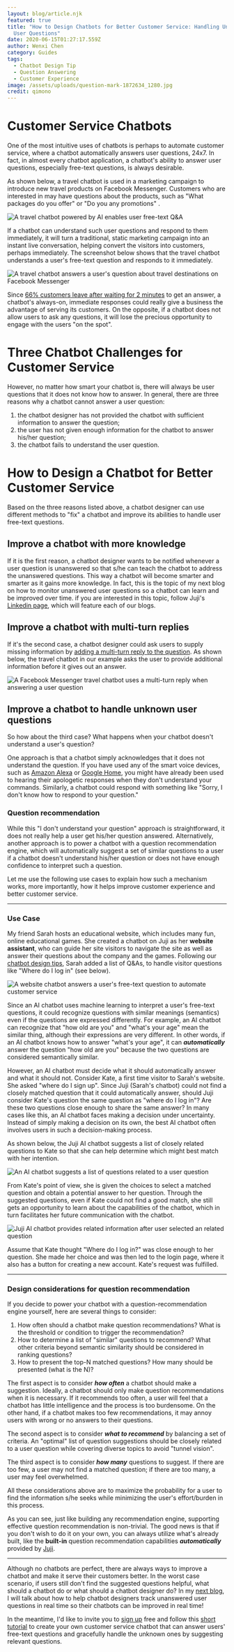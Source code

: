 ```yaml
---
layout: blog/article.njk
featured: true
title: "How to Design Chatbots for Better Customer Service: Handling Unknown
  User Questions"
date: 2020-06-15T01:27:17.559Z
author: Wenxi Chen
category: Guides
tags:
  - Chatbot Design Tip
  - Question Answering
  - Customer Experience
image: /assets/uploads/question-mark-1872634_1280.jpg
credit: qimono
---
```

# Customer Service Chatbots

One of the most intuitive uses of chatbots is perhaps to automate customer service, where a chatbot automatically answers user questions, 24x7. In fact, in almost every chatbot application, a chatbot's ability to answer user questions, especially free-text questions, is always desirable.

As shown below,  a travel chatbot is used in a marketing campaign to introduce new travel products on Facebook Messenger. Customers who are interested in may have questions about the products, such as "What packages do you offer" or "Do you any promotions" .

![A travel chatbot powered by AI enables user free-text Q&A](/assets/uploads/screen-shot-2020-06-13-at-10.56.15-pm.png "Conversational Marketing Chatbot for Travel with Q&A support")

If a chatbot can understand such user questions and respond to them immediately, it will turn a traditional, static marketing campaign into an instant live conversation, helping convert the visitors into customers, perhaps immediately. The screenshot below shows that the travel chatbot understands a user's free-text question and responds to it immediately.

![A travel chatbot answers a user's question about travel destinations on Facebook Messenger](/assets/uploads/screen-shot-2020-06-14-at-1.20.30-pm.png "A Facebook Messenger travel chatbot answers a user's question about travel packages.")

Since [66% customers leave after waiting for 2 minutes](https://info.ada.support/forrester-drive-personalization-with-a-conversational-chatbot-0) to get an answer, a chatbot's always-on, immediate responses could really give a business the advantage of serving its customers. On the opposite,  if a chatbot does not allow users to ask any questions, it will lose the precious opportunity to engage with the users "on the spot".

# Three Chatbot Challenges for Customer Service

However, no matter how smart your chatbot is, there will always be user questions that it does not know how to answer. In general, there are three reasons why a chatbot cannot answer a user question:

1. the chatbot designer has not provided the chatbot with sufficient information to answer the question;
2. the user has not given enough information for the chatbot to answer his/her question;
3. the chatbot fails to understand the user question.

# How to Design a Chatbot for Better Customer Service

Based on the three reasons listed above, a chatbot designer can use different methods to "fix" a chatbot and improve its abilities to handle user free-text questions.

## Improve a chatbot with more knowledge

If it is the first reason, a chatbot designer wants to be notified whenever a user question is unanswered so that s/he can teach the chatbot to address the unanswered questions. This way a chatbot will become smarter and smarter as it gains more knowledge. In fact, this is the topic of my next blog on how to monitor unanswered user questions so a chatbot can learn and be improved over time.  if you are interested in this topic, follow Juji's [Linkedin page](https://www.linkedin.com/company/juji), which will feature each of our blogs.

## Improve a chatbot with multi-turn replies

If it's the second case,  a chatbot designer could ask users to supply missing information by [adding a multi-turn reply to the question](https://juji.io/blog/how-to-make-your-chatbot-to-answer-non-trivial-questions/). As shown below, the travel chatbot in our example asks the user to provide additional information before it gives out an answer.

![A Facebook Messenger travel chatbot uses a multi-turn reply when answering a user question](/assets/uploads/screen-shot-2020-06-14-at-1.21.28-pm.png "A Facebook Messenger travel chatbot answers a user's question about travel promotions. In this multi-turn Q&A, the chatbot asks the user a question before it replies.")

## Improve a chatbot to handle unknown user questions

So how about the third case? What happens when your chatbot doesn't understand a user's question?

One approach is that a chatbot simply acknowledges that it does not understand the question. If you have used any of the smart voice devices, such as [Amazon Alexa](https://en.wikipedia.org/wiki/Amazon_Alexa) or [Google Home](https://en.wikipedia.org/wiki/Google_Nest_(smart_speakers)), you might have already been used to hearing their apologetic responses when they don't understand your commands.  Similarly, a chatbot could respond with something like  "Sorry, I don't know how to respond to your question."

### Question recommendation

While this "I don't understand your question" approach is straightforward, it does not really help a user get his/her question answered. Alternatively, another approach is to  power a chatbot with a question recommendation engine, which will automatically suggest a set of similar questions to a user if a chatbot doesn't understand his/her question or does not have enough confidence to interpret such a question.

Let me use the following use cases to explain how such a mechanism works, more importantly, how it helps improve customer experience and better customer service.

- - -

### Use Case

My friend Sarah hosts an educational website, which includes many fun, online educational games. She created a chatbot on Juji as her **website assistant**, who can guide her site visitors to navigate the site as well as answer their questions about the company and the games. Following our [chatbot design tips](https://juji.io/docs/quality-chatbot-design-tips/#prepare-qa-list-and-chitchats), Sarah added a list of Q&As, to handle visitor questions like "Where do I log in" (see below).

![A website chatbot answers a user's free-text question to automate customer service](/assets/uploads/screen-shot-2020-06-07-at-12.29.49-pm.png "A website chatbot answers a user's free-text question to automate customer service")

Since an AI chatbot uses machine learning to interpret a user's free-text questions, it could recognize questions with similar meanings (semantics) even if the questions are expressed differently. For example, an AI chatbot can recognize that "how old are you" and "what's your age" mean the similar thing, although their expressions are very different. In other words, if an AI chatbot knows how to answer "what's your age", it can ***automatically*** answer the question "how old are you" because the two questions are considered semantically similar.

However, an AI chatbot must decide what it should automatically answer and what it should not. Consider Kate, a first time visitor to Sarah's website. She asked "where do I sign up". Since Juji  (Sarah's chatbot) could not find a closely matched question that it could automatically answer, should Juji consider Kate's question the same question as "where do I log in"? Are these two questions close enough to share the same answer?  In many cases like this, an AI chatbot faces making a decision under uncertainty. Instead of simply making a decision on its own, the best AI chatbot often involves users in such a decision-making process.

As shown below, the Juji AI chatbot suggests a list of closely related questions to Kate so that she can help determine which might best match with her intention.

![An AI chatbot suggests a list of questions related to a user question](/assets/uploads/screen-shot-2020-06-07-at-12.40.39-pm.png "An AI chatbot suggests a list of questions related to a user question.")

From Kate's point of view, she is given the choices to select a matched question and obtain a potential answer to her question. Through the suggested questions, even if Kate could not find a good match, she still gets an opportunity to learn about the capabilities of the chatbot, which in turn facilitates her future communication with the chatbot.

![Juji AI chatbot provides related information after user selected an related question](/assets/uploads/screen-shot-2020-06-07-at-12.41.49-pm.png "Juji AI chatbot provides related information after user selected an related question")

Assume that Kate thought "Where do I log in?" was close enough to her question. She made her choice and was then led to the login page, where it also has a button for creating a new account. Kate's request was fulfilled.

- - -

### Design considerations for question recommendation

If you decide to power your chatbot with a question-recommendation engine yourself, here are several things to consider:

1. How often should a chatbot make question recommendations? What is the threshold or condition to trigger the recommendation?
2. How to determine a list of "similar" questions to recommend? What other criteria beyond semantic similarity should be considered in ranking questions?
3. How to present the top-N matched questions? How many should be presented (what is the N)?

The first aspect is to consider ***how often*** a chatbot should make a suggestion. Ideally, a chatbot should only make question recommendations when it is necessary. If it recommends too often, a user will feel that a chatbot has little intelligence and the process is too burdensome. On the other hand, if a chatbot makes too few recommendations, it may annoy users with wrong or no answers to their questions.

The second aspect is to consider ***what to recommend*** by balancing a set of criteria.  An "optimal" list of question suggestions should be closely related to a user question while covering diverse topics to avoid "tunnel vision".

The third aspect is to consider ***how many*** questions to suggest. If there are too few, a user may not find a matched question; if there are too many, a user may feel overwhelmed.

All these considerations above are to maximize the probability for a user to find the information s/he seeks while minimizing the user's effort/burden in this process.

As you can see, just like building any recommendation engine, supporting effective question recommendation is non-trivial. The good news is that if you don't wish to do it on your own, you can always utilize what's already built, like the **built-in** question recommendation capabilities ***automatically*** provided by [Juji](https://juji.io/).

- - -

Although no chatbots are perfect, there are always ways to improve a chatbot and make it serve their customers better.  In the worst case scenario, if users still don't find the suggested questions helpful, what should a chatbot do or what should a chatbot designer do? In my [next blog](https://juji.io/blog/q-a-dashboard/), I will talk about how to help chatbot designers track unanswered user questions in real time so their chatbots can be improved in real time!

In the meantime, I'd like to invite you to [sign up](https://juji.ai/signup) free and follow this [short tutorial](https://juji.io/docs/tutorial/#make-ai-chatbots-for-free-text-qa-and-deploy-to-facebook-messenger) to create your own customer service chatbot that can answer users' free-text questions and gracefully handle the unknown ones by suggesting relevant questions.
